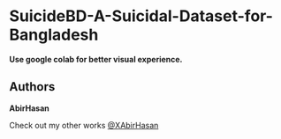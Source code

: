 # SuicideBD-A-Suicidal-Dataset-for-Bangladesh

**Use google colab for better visual experience.**

## Authors

**AbirHasan**

Check out my other works [@XAbirHasan](https://github.com/XAbirHasan)

